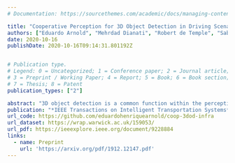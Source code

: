 ```yaml
---
# Documentation: https://sourcethemes.com/academic/docs/managing-content/

title: "Cooperative Perception for 3D Object Detection in Driving Scenarios using Infrastructure Sensors"
authors: ["Eduardo Arnold", "Mehrdad Dianati", "Robert de Temple", "Saber Fallah"]
date: 2020-10-16
publishDate: 2020-10-16T09:14:31.801192Z


# Publication type.
# Legend: 0 = Uncategorized; 1 = Conference paper; 2 = Journal article;
# 3 = Preprint / Working Paper; 4 = Report; 5 = Book; 6 = Book section;
# 7 = Thesis; 8 = Patent
publication_types: ["2"]

abstract: "3D object detection is a common function within the perception system of an autonomous vehicle and outputs a list of 3D bounding boxes around objects of interest. Various 3D object detection methods have relied on fusion of different sensor modalities to overcome limitations of individual sensors. However, occlusion, limited field-of-view and low-point density of the sensor data cannot be reliably and cost-effectively addressed by multi-modal sensing from a single point of view. Alternatively, cooperative perception incorporates information from spatially diverse sensors distributed around the environment as a way to mitigate these limitations. This article proposes two schemes for cooperative 3D object detection using single modality sensors. The early fusion scheme combines point clouds from multiple spatially diverse sensing points of view before detection. In contrast, the late fusion scheme fuses the independently detected bounding boxes from multiple spatially diverse sensors. We evaluate the performance of both schemes, and their hybrid combination, using a synthetic cooperative dataset created in two complex driving scenarios, a T-junction and a roundabout. The evaluation shows that the early fusion approach outperforms late fusion by a significant margin at the cost of higher communication bandwidth. The results demonstrate that cooperative perception can recall more than 95% of the objects as opposed to 30% for single-point sensing in the most challenging scenario. To provide practical insights into the deployment of such system, we report how the number of sensors and their configuration impact the detection performance of the system."
publication: "*IEEE Transactions on Intelligent Transportation Systems*"
url_code: https://github.com/eduardohenriquearnold/coop-3dod-infra
url_dataset: https://wrap.warwick.ac.uk/159053/
url_pdf: https://ieeexplore.ieee.org/document/9228884
links:
  - name: Preprint
    url: 'https://arxiv.org/pdf/1912.12147.pdf'
---
```


